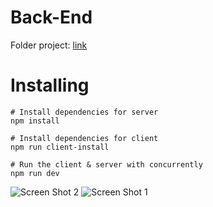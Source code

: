 # Back-End

Folder project: [link](https://drive.google.com/file/d/11gcw6bM1A5RbBdOFP6h6KCGIHeC8fJyj/view)
# Installing

```
# Install dependencies for server
npm install

# Install dependencies for client
npm run client-install

# Run the client & server with concurrently
npm run dev

```

![Screen Shot 2](https://user-images.githubusercontent.com/27751735/61851015-68fde600-aebe-11e9-9514-52506788c2ac.png)
![Screen Shot 1](https://user-images.githubusercontent.com/27751735/61851014-68fde600-aebe-11e9-9de0-28732b36d516.png)
